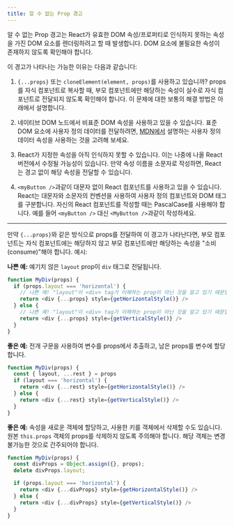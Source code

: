 ```yaml
---
title: 알 수 없는 Prop 경고
---
```


알 수 없는 Prop 경고는 React가 유효한 DOM 속성/프로퍼티로 인식하지 못하는 속성을 가진 DOM 요소를 렌더링하려고 할 때 발생합니다. DOM 요소에 불필요한 속성이 존재하지 않도록 확인해야 합니다.

이 경고가 나타나는 가능한 이유는 다음과 같습니다:

1. `{...props}` 또는 `cloneElement(element, props)`를 사용하고 있습니까? props를 자식 컴포넌트로 복사할 때, 부모 컴포넌트에만 해당하는 속성이 실수로 자식 컴포넌트로 전달되지 않도록 확인해야 합니다. 이 문제에 대한 보통의 해결 방법은 아래에서 설명합니다.

2. 네이티브 DOM 노드에서 비표준 DOM 속성을 사용하고 있을 수 있습니다. 표준 DOM 요소에 사용자 정의 데이터를 전달하려면, [MDN에서](https://developer.mozilla.org/en-US/docs/Web/Guide/HTML/Using_data_attributes) 설명하는 사용자 정의 데이터 속성을 사용하는 것을 고려해 보세요.

3. React가 지정한 속성을 아직 인식하지 못할 수 있습니다. 이는 나중에 나올 React 버전에서 수정될 가능성이 있습니다. 만약 속성 이름을 소문자로 작성하면, React는 경고 없이 해당 속성을 전달할 수 있습니다.

4. `<myButton />`과같이 대문자 없이 React 컴포넌트를 사용하고 있을 수 있습니다. React는 대문자와 소문자의 컨벤션을 사용하여 사용자 정의 컴포넌트와 DOM 태그를 구분합니다. 자신의 React 컴포넌트를 작성할 때는 PascalCase를 사용해야 합니다. 예를 들어 `<myButton />` 대신 `<MyButton />`과같이 작성하세요.

---

만약 `{...props}`와 같은 방식으로 props를 전달하여 이 경고가 나타난다면, 부모 컴포넌트는 자식 컴포넌트에는 해당하지 않고 부모 컴포넌트에만 해당하는 속성을 "소비(consume)"해야 합니다. 예시:

**나쁜 예:** 예기치 않은 `layout` prop이 `div` 태그로 전달됩니다.

```js
function MyDiv(props) {
  if (props.layout === 'horizontal') {
    // 나쁜 예! "layout"이 <div> tag가 이해하는 prop이 아닌 것을 알고 있기 때문입니다.
    return <div {...props} style={getHorizontalStyle()} />
  } else {
    // 나쁜 예! "layout"이 <div> tag가 이해하는 prop이 아닌 것을 알고 있기 때문입니다.
    return <div {...props} style={getVerticalStyle()} />
  }
}
```

**좋은 예:** 전개 구문을 사용하여 변수를 props에서 추출하고, 남은 props를 변수에 할당합니다.

```js
function MyDiv(props) {
  const { layout, ...rest } = props
  if (layout === 'horizontal') {
    return <div {...rest} style={getHorizontalStyle()} />
  } else {
    return <div {...rest} style={getVerticalStyle()} />
  }
}
```

**좋은 예:** 속성을 새로운 객체에 할당하고, 사용한 키를 객체에서 삭제할 수도 있습니다. 원본 `this.props` 객체의 props를 삭제하지 않도록 주의해야 합니다. 해당 객체는 변경 불가능한 것으로 간주되어야 합니다.

```js
function MyDiv(props) {
  const divProps = Object.assign({}, props);
  delete divProps.layout;

  if (props.layout === 'horizontal') {
    return <div {...divProps} style={getHorizontalStyle()} />
  } else {
    return <div {...divProps} style={getVerticalStyle()} />
  }
}
```
